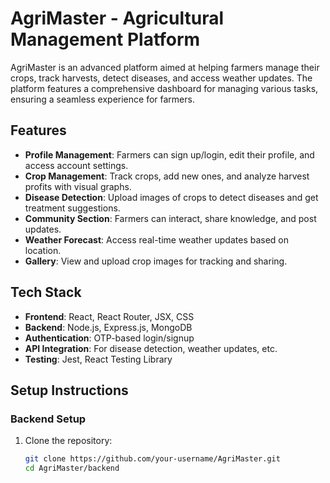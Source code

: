 # AgriMaster - Agricultural Management Platform

AgriMaster is an advanced platform aimed at helping farmers manage their crops, track harvests, detect diseases, and access weather updates. The platform features a comprehensive dashboard for managing various tasks, ensuring a seamless experience for farmers.

## Features

- **Profile Management**: Farmers can sign up/login, edit their profile, and access account settings.
- **Crop Management**: Track crops, add new ones, and analyze harvest profits with visual graphs.
- **Disease Detection**: Upload images of crops to detect diseases and get treatment suggestions.
- **Community Section**: Farmers can interact, share knowledge, and post updates.
- **Weather Forecast**: Access real-time weather updates based on location.
- **Gallery**: View and upload crop images for tracking and sharing.

## Tech Stack

- **Frontend**: React, React Router, JSX, CSS
- **Backend**: Node.js, Express.js, MongoDB
- **Authentication**: OTP-based login/signup
- **API Integration**: For disease detection, weather updates, etc.
- **Testing**: Jest, React Testing Library

## Setup Instructions

### Backend Setup

1. Clone the repository:
   ```bash
   git clone https://github.com/your-username/AgriMaster.git
   cd AgriMaster/backend
